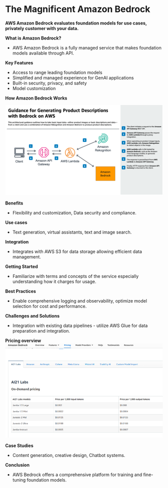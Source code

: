 # The Magnificent Amazon Bedrock

**AWS Amazon Bedrock evaluates foundation models for use cases, privately customer with your data.**

**What is Amazon Bedrock?**
-  AWS Amazon Bedrock is a fully managed service that makes foundation models available through API. 

**Key Features**
- Access to range leading foundation models
-   Simplified and managed experience for GenAI applications
-   Built-in security, privacy, and safety
-   Model customization  

**How Amazon Bedrock Works**

![screenshot](/Ninjas/Masterclass-05Norvic/Day%2004/Assets/HowBedrockWorks.png)

**Benefits**
-   Flexibility and customization, Data security and compliance.

**Use cases**
-   Text generation, virtual assistants, text and image search.

**Integration**
-   Integrates with AWS S3 for data storage allowing efficient data management.

**Getting Started**
-   Familiarize with terms and concepts of the service especially understanding how it charges for usage.

**Best Practices**
-   Enable comprehensive logging and observability, optimize model selection for cost and performance.

**Challenges and Solutions**
-   Integration with existing data pipelines - utilize AWS Glue for data preparation and integration.

**Pricing overview**
![screenshot](/Ninjas/Masterclass-05Norvic/Day%2004/Assets/BedrockPricing.png)

**Case Studies**
-  Content generation, creative design, Chatbot systems.

**Conclusion**
-   AWS Bedrock offers a comprehensive platform for training and fine-tuning foundation models.
